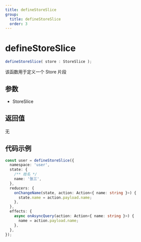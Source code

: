 ```yaml
---
title: defineStoreSlice
group:
  title: defineStoreSlice
  order: 3
---
```


# defineStoreSlice

```typescript
defineStoreSlice( store : StoreSlice );
```

该函数用于定义一个 Store 片段

## 参数

- StoreSlice

## 返回值

无

## 代码示例

```typescript
const user = defineStoreSlice({
  namespace: 'user',
  state: {
    /** 姓名 */
    name: '张三',
  },
  reducers: {
    onChangeName(state, action: Action<{ name: string }>) {
      state.name = action.payload.name;
    },
  },
  effects: {
    async onAsyncQuery(action: Action<{ name: string }>) {
      name = action.payload.name;
    },
  },
});
```
